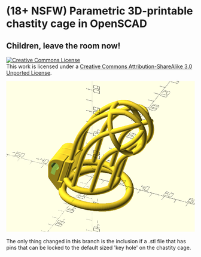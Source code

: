 # (18+ NSFW) Parametric 3D-printable chastity cage in OpenSCAD
## Children, leave the room now!

<a rel="license" href="http://creativecommons.org/licenses/by-sa/3.0/"><img alt="Creative Commons License" style="border-width:0" src="https://i.creativecommons.org/l/by-sa/3.0/88x31.png" /></a><br />This work is licensed under a <a rel="license" href="http://creativecommons.org/licenses/by-sa/3.0/">Creative Commons Attribution-ShareAlike 3.0 Unported License</a>.

![Cage OpenSCAD render, assembled](main.png)

The only thing changed in this branch is the inclusion if a .stl file that has pins that can be locked to the default sized 'key hole' on the chastity cage.
